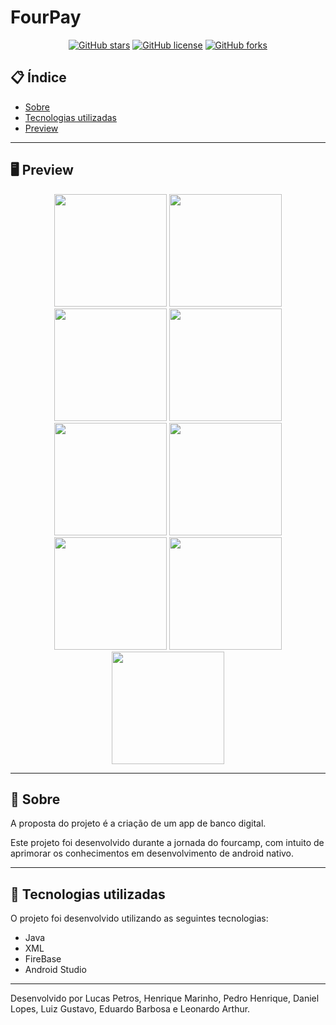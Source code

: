 # FourPay

<div align="center">


[![GitHub stars](https://img.shields.io/github/stars/lucaspetros/FourPay)](https://github.com/lucaspetros/FourPay/stargazers)<space> <space>[![GitHub license](https://img.shields.io/github/license/lucaspetros/FourPay)](https://github.com/lucaspetros/FourPay/blob/master/LICENSE
)<space> <space>[![GitHub forks](https://img.shields.io/github/forks/lucaspetros/FourPay)](https://github.com/lucaspetros/FourPay/network/members)

  </div>
  
## 📋 Índice

- [Sobre](#-Sobre)
- [Tecnologias utilizadas](#-Tecnologias-utilizadas)
- [Preview](#-Preview)

---

## 🖥 Preview 

<div align="center">
    <img src="https://user-images.githubusercontent.com/82883174/155199197-2784d121-f2b5-47d9-907e-6f1833700bdb.png" width="180"> 
    <img src="https://user-images.githubusercontent.com/82883174/155199182-7341d868-3148-433c-8586-2c49e4be9100.png" width="180">
    <img src="https://user-images.githubusercontent.com/82883174/155199190-8f30c7dc-0b92-4db2-b097-4485386782df.png" width="180">
    <img src="https://user-images.githubusercontent.com/82883174/155199195-cc74f05b-2634-4a2a-91e9-7ca3cb9ea013.png" width="180">
    <img src="https://user-images.githubusercontent.com/82883174/155199180-6c6739e2-7869-4de8-bf0a-a7e768acae8a.png" width="180">
    <img src="https://user-images.githubusercontent.com/82883174/155199170-186ac64f-aea2-4309-8fe6-03d760872244.png" width="180">
    <img src="https://user-images.githubusercontent.com/82883174/155199183-feeeb28a-aafc-4136-b9aa-b6cdbb3fbcf2.png" width="180">
    <img src="https://user-images.githubusercontent.com/82883174/155199187-119c4f99-8b4d-4b74-a6cc-53fb5a385711.png" width="180">
    <img src="https://user-images.githubusercontent.com/82883174/155199189-5f40e8bd-7034-498f-b7a9-81c8fa2df295.png" width="180">    
</div>

---

## 📖 Sobre 

A proposta do projeto é a criação de um app de banco digital.
  
Este projeto foi desenvolvido durante a jornada do fourcamp, com intuito de aprimorar os conhecimentos em desenvolvimento de android nativo.

--- 

## 🚀 Tecnologias utilizadas

O projeto foi desenvolvido utilizando as seguintes tecnologias:

- Java
- XML
- FireBase
- Android Studio

---


Desenvolvido por Lucas Petros, Henrique Marinho, Pedro Henrique, Daniel Lopes, Luiz Gustavo, Eduardo Barbosa e Leonardo Arthur.
